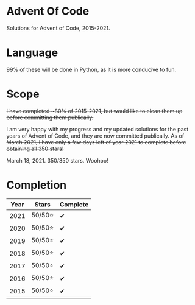 # Advent Of Code
Solutions for Advent of Code, 2015-2021.

# Language
99% of these will be done in Python, as it is more conducive to fun.

# Scope
<del>I have completed ~80% of 2015-2021, but would like to clean them up before committing them publically.</del>

I am very happy with my progress and my updated solutions for the past years of Advent of Code, and they are now committed publically.
<del>As of March 2021, I have only a few days left of year 2021 to complete before obtaining all 350 stars!</del>

March 18, 2021. 350/350 stars. Woohoo!

# Completion

| Year | Stars   | Complete|
| ---- | -----   | -----   |
| 2021 | 50/50⭐ |    ✔   |
| 2020 | 50/50⭐ |    ✔   |
| 2019 | 50/50⭐ |    ✔   |
| 2018 | 50/50⭐ |    ✔     |
| 2017 | 50/50⭐ |    ✔     |
| 2016 | 50/50⭐ |    ✔     |
| 2015 | 50/50⭐ |    ✔     |



